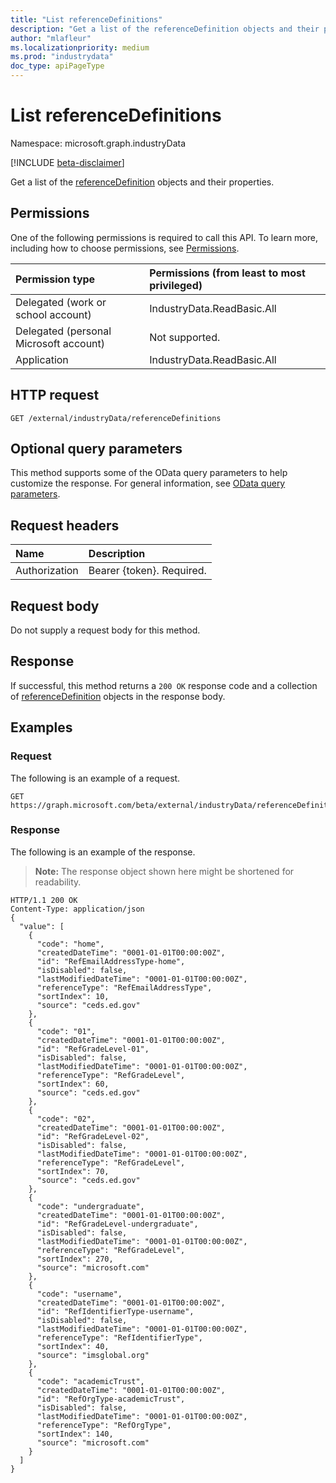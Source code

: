 ```yaml
---
title: "List referenceDefinitions"
description: "Get a list of the referenceDefinition objects and their properties."
author: "mlafleur"
ms.localizationpriority: medium
ms.prod: "industrydata"
doc_type: apiPageType
---
```


# List referenceDefinitions

Namespace: microsoft.graph.industryData

[!INCLUDE [beta-disclaimer](../../includes/beta-disclaimer.md)]

Get a list of the [referenceDefinition](../resources/industrydata-referencedefinition.md) objects and their properties.

## Permissions

One of the following permissions is required to call this API. To learn more, including how to choose permissions, see [Permissions](/graph/permissions-reference).

| Permission type                        | Permissions (from least to most privileged) |
| :------------------------------------- | :------------------------------------------ |
| Delegated (work or school account)     | IndustryData.ReadBasic.All                  |
| Delegated (personal Microsoft account) | Not supported.                              |
| Application                            | IndustryData.ReadBasic.All                  |

## HTTP request

<!-- {
  "blockType": "ignored"
}
-->

```http
GET /external/industryData/referenceDefinitions
```

## Optional query parameters

This method supports some of the OData query parameters to help customize the response. For general information, see [OData query parameters](/graph/query-parameters).

## Request headers

| Name          | Description               |
| :------------ | :------------------------ |
| Authorization | Bearer {token}. Required. |

## Request body

Do not supply a request body for this method.

## Response

If successful, this method returns a `200 OK` response code and a collection of [referenceDefinition](../resources/industrydata-referencedefinition.md) objects in the response body.

## Examples

### Request

The following is an example of a request.

<!-- {
  "blockType": "request",
  "name": "list_referencedefinition"
}
-->

```http
GET https://graph.microsoft.com/beta/external/industryData/referenceDefinitions
```

### Response

The following is an example of the response.

> **Note:** The response object shown here might be shortened for readability.

<!-- {
  "blockType": "response",
  "truncated": true,
  "@odata.type": "Collection(microsoft.graph.industryData.referenceDefinition)"
}
-->

```http
HTTP/1.1 200 OK
Content-Type: application/json
{
  "value": [
    {
      "code": "home",
      "createdDateTime": "0001-01-01T00:00:00Z",
      "id": "RefEmailAddressType-home",
      "isDisabled": false,
      "lastModifiedDateTime": "0001-01-01T00:00:00Z",
      "referenceType": "RefEmailAddressType",
      "sortIndex": 10,
      "source": "ceds.ed.gov"
    },
    {
      "code": "01",
      "createdDateTime": "0001-01-01T00:00:00Z",
      "id": "RefGradeLevel-01",
      "isDisabled": false,
      "lastModifiedDateTime": "0001-01-01T00:00:00Z",
      "referenceType": "RefGradeLevel",
      "sortIndex": 60,
      "source": "ceds.ed.gov"
    },
    {
      "code": "02",
      "createdDateTime": "0001-01-01T00:00:00Z",
      "id": "RefGradeLevel-02",
      "isDisabled": false,
      "lastModifiedDateTime": "0001-01-01T00:00:00Z",
      "referenceType": "RefGradeLevel",
      "sortIndex": 70,
      "source": "ceds.ed.gov"
    },
    {
      "code": "undergraduate",
      "createdDateTime": "0001-01-01T00:00:00Z",
      "id": "RefGradeLevel-undergraduate",
      "isDisabled": false,
      "lastModifiedDateTime": "0001-01-01T00:00:00Z",
      "referenceType": "RefGradeLevel",
      "sortIndex": 270,
      "source": "microsoft.com"
    },
    {
      "code": "username",
      "createdDateTime": "0001-01-01T00:00:00Z",
      "id": "RefIdentifierType-username",
      "isDisabled": false,
      "lastModifiedDateTime": "0001-01-01T00:00:00Z",
      "referenceType": "RefIdentifierType",
      "sortIndex": 40,
      "source": "imsglobal.org"
    },
    {
      "code": "academicTrust",
      "createdDateTime": "0001-01-01T00:00:00Z",
      "id": "RefOrgType-academicTrust",
      "isDisabled": false,
      "lastModifiedDateTime": "0001-01-01T00:00:00Z",
      "referenceType": "RefOrgType",
      "sortIndex": 140,
      "source": "microsoft.com"
    }
  ]
}
```

